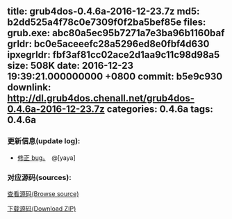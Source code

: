 title: grub4dos-0.4.6a-2016-12-23.7z
md5: b2dd525a4f78c0e7309f0f2ba5bef85e
files:
  grub.exe: abc80a5ec95b7271a7e3ba96b1160baf
  grldr: bc0e5aceeefc28a5296ed8e0fbf4d630
  ipxegrldr: fbf3af81cc02ace2d1aa9c11c98d98a5
size: 508K
date: 2016-12-23 19:39:21.000000000 +0800
commit: b5e9c930
downlink: http://dl.grub4dos.chenall.net/grub4dos-0.4.6a-2016-12-23.7z
categories: 0.4.6a
tags: 0.4.6a
---


### 更新信息(update log):
  * [﻿修正 bug。](https://github.com/chenall/grub4dos/commit/b5e9c930ac0dc22aa09267bcb3808f847fba172d)　@[yaya]

### 对应源码(sources):
  [查看源码(Browse source)](https://github.com/chenall/grub4dos/tree/b5e9c930ac0dc22aa09267bcb3808f847fba172d)

  [下载源码(Download ZIP)](https://github.com/chenall/grub4dos/archive/b5e9c930ac0dc22aa09267bcb3808f847fba172d.zip)
